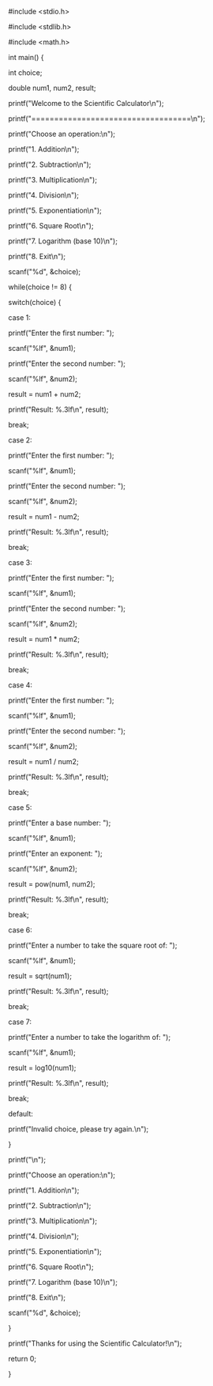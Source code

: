 #include <stdio.h>

#include <stdlib.h>

#include <math.h>

int main() {

int choice;

double num1, num2, result;

printf("Welcome to the Scientific Calculator\n");

printf("===================================\n");

printf("Choose an operation:\n");

printf("1. Addition\n");

printf("2. Subtraction\n");

printf("3. Multiplication\n");

printf("4. Division\n");

printf("5. Exponentiation\n");

printf("6. Square Root\n");

printf("7. Logarithm (base 10)\n");

printf("8. Exit\n");

scanf("%d", &choice);

while(choice != 8) {

switch(choice) {

case 1:

printf("Enter the first number: ");

scanf("%lf", &num1);

printf("Enter the second number: ");

scanf("%lf", &num2);

result = num1 + num2;

printf("Result: %.3lf\n", result);

break;

case 2:

printf("Enter the first number: ");

scanf("%lf", &num1);

printf("Enter the second number: ");

scanf("%lf", &num2);

result = num1 - num2;

printf("Result: %.3lf\n", result);

break;

case 3:

printf("Enter the first number: ");

scanf("%lf", &num1);

printf("Enter the second number: ");

scanf("%lf", &num2);

result = num1 * num2;

printf("Result: %.3lf\n", result);

break;

case 4:

printf("Enter the first number: ");

scanf("%lf", &num1);

printf("Enter the second number: ");

scanf("%lf", &num2);

result = num1 / num2;

printf("Result: %.3lf\n", result);

break;

case 5:

printf("Enter a base number: ");

scanf("%lf", &num1);

printf("Enter an exponent: ");

scanf("%lf", &num2);

result = pow(num1, num2);

printf("Result: %.3lf\n", result);

break;

case 6:

printf("Enter a number to take the square root of: ");

scanf("%lf", &num1);

result = sqrt(num1);

printf("Result: %.3lf\n", result);

break;

case 7:

printf("Enter a number to take the logarithm of: ");

scanf("%lf", &num1);

result = log10(num1);

printf("Result: %.3lf\n", result);

break;

default:

printf("Invalid choice, please try again.\n");

}

printf("\n");

printf("Choose an operation:\n");

printf("1. Addition\n");

printf("2. Subtraction\n");

printf("3. Multiplication\n");

printf("4. Division\n");

printf("5. Exponentiation\n");

printf("6. Square Root\n");

printf("7. Logarithm (base 10)\n");

printf("8. Exit\n");

scanf("%d", &choice);

}

printf("Thanks for using the Scientific Calculator!\n");

return 0;

}
